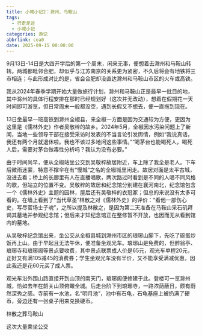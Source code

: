 ```yaml
---
title: 小城小记2：滁州、马鞍山
tags:
  - 行走足迹
  - 小城小记
categories: 游记
abbrlink: cea0
date: 2025-09-15 00:00:00
---
```


9月13日-14日是大四开学后的第一个周末，闲来无事，便想着去滁州和马鞍山转转。两城都毗邻合肥，却似乎与江苏南京的关系更为紧密，不久后将会有地铁将三市相连；与此形成对比的是，省会合肥却没直达滁州和马鞍山市区的火车或高铁。

我从2024年春季学期开始大量做旅行计划，滁州和马鞍山正是最早一批目的地，其中滁州的具体行程安排在那时已经规划好（这次并无改动），想着在假期花一天时间即可游览，但日常周末一般都没空，遇到长假又不想去，便一直拖到现在。

13日坐最早一班高铁到滁州全椒县，来全椒一方面是因为交通较为方便，更因为这里是《儒林外史》作者吴敬梓的故乡。2024年5月，全椒因水污染问题上了新闻，当地一些领导干部在接受采访时发表的不当言论引发舆情，例如“我说真话，我还有两个月就退休啦。我也不该过多地问这些事情。”“喝茅台也能喝死人，喝死人后，需要对茅台做毒性分析吗？我认为没有必要。”

由于时间尚早，便从全椒站坐公交到吴敬梓故居附近，车上除了我全是老人。下车后微雨迷蒙，特意不撑伞在有“慢城”之名的全椒城里闲走。故居对面是太平古城，没进去看；桥上的长廊里有人在直播唱歌，两次路过时看到是不同的人唱不同风格的歌，但站立的位置不变。吴敬梓的故居和纪念馆分别建在襄河南北，纪念馆包含一个《儒林外史》主题的园林，屋后还有吴敬梓的衣冠冢；但总的来说没有太多可看的。在墙上看到了“当代草圣”林散之对《儒林外史》的评价：“看他一部伤心史，写尽官场士子魂”，之所以提及林散之，是因为第二天准备在马鞍山采石矶拜谒其墓地并参观纪念馆；但后来才知纪念馆正在整修暂不开放，也因而无从看到馆内的墓地。

从吴敬梓纪念馆出来，坐公交从全椒县城到滁州市区的琅琊山脚下，先吃了碗蛋炒饭再上山。由于早起且无法午休，便准备坐观光车。琅琊山是免费的，但醉翁亭、琅琊寺和琅琊阁等景点要收费，其中景点联票成人价是65元，观光车单程20元，正好又有满105减45的消费券；学生坐观光车没有半价，又不能享受满减优惠，因此我还是花60元买了成人票。

观光车沿外围山路直接开到山顶的南天门，琅琊阁便修建于此。登楼可一览滁州城，恰如去年在韶关山顶俯瞰全城。后走台阶下到琅琊寺，一路浓荫蔽日，颇有蔚然深秀之感。寺前有一水池，名“明月池”，池中有石龟，石龟基座上被扔满了硬币，旁边还有一张桌子用来兑换硬币。

林散之葬马鞍山

这次大量乘坐公交